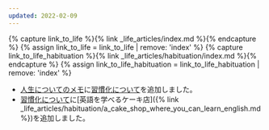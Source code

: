 ```yaml
---
updated: 2022-02-09
---
```

{% capture link_to_life %}{% link _life_articles/index.md %}{% endcapture %}
{% assign link_to_life = link_to_life | remove: 'index' %}
{% capture link_to_life_habituation %}{% link _life_articles/habituation/index.md %}{% endcapture %}
{% assign link_to_life_habituation = link_to_life_habituation | remove: 'index' %}

- [人生についてのメモ]({{link_to_life}})に[習慣化について]({{link_to_life_habituation}})を追加しました。
- [習慣化について]({{link_to_life_habituation}})に[英語を学べるケーキ店]({% link _life_articles/habituation/a_cake_shop_where_you_can_learn_english.md %})を追加しました。